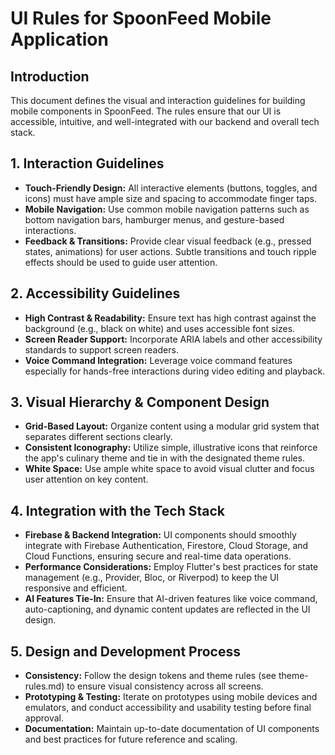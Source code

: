 # UI Rules for SpoonFeed Mobile Application

## Introduction
This document defines the visual and interaction guidelines for building mobile components in SpoonFeed. The rules ensure that our UI is accessible, intuitive, and well-integrated with our backend and overall tech stack.

## 1. Interaction Guidelines
- **Touch-Friendly Design:** All interactive elements (buttons, toggles, and icons) must have ample size and spacing to accommodate finger taps.
- **Mobile Navigation:** Use common mobile navigation patterns such as bottom navigation bars, hamburger menus, and gesture-based interactions.
- **Feedback & Transitions:** Provide clear visual feedback (e.g., pressed states, animations) for user actions. Subtle transitions and touch ripple effects should be used to guide user attention.

## 2. Accessibility Guidelines
- **High Contrast & Readability:** Ensure text has high contrast against the background (e.g., black on white) and uses accessible font sizes.
- **Screen Reader Support:** Incorporate ARIA labels and other accessibility standards to support screen readers.
- **Voice Command Integration:** Leverage voice command features especially for hands-free interactions during video editing and playback.

## 3. Visual Hierarchy & Component Design
- **Grid-Based Layout:** Organize content using a modular grid system that separates different sections clearly.
- **Consistent Iconography:** Utilize simple, illustrative icons that reinforce the app's culinary theme and tie in with the designated theme rules.
- **White Space:** Use ample white space to avoid visual clutter and focus user attention on key content.

## 4. Integration with the Tech Stack
- **Firebase & Backend Integration:** UI components should smoothly integrate with Firebase Authentication, Firestore, Cloud Storage, and Cloud Functions, ensuring secure and real-time data operations.
- **Performance Considerations:** Employ Flutter's best practices for state management (e.g., Provider, Bloc, or Riverpod) to keep the UI responsive and efficient.
- **AI Features Tie-In:** Ensure that AI-driven features like voice command, auto-captioning, and dynamic content updates are reflected in the UI design.

## 5. Design and Development Process
- **Consistency:** Follow the design tokens and theme rules (see theme-rules.md) to ensure visual consistency across all screens.
- **Prototyping & Testing:** Iterate on prototypes using mobile devices and emulators, and conduct accessibility and usability testing before final approval.
- **Documentation:** Maintain up-to-date documentation of UI components and best practices for future reference and scaling. 